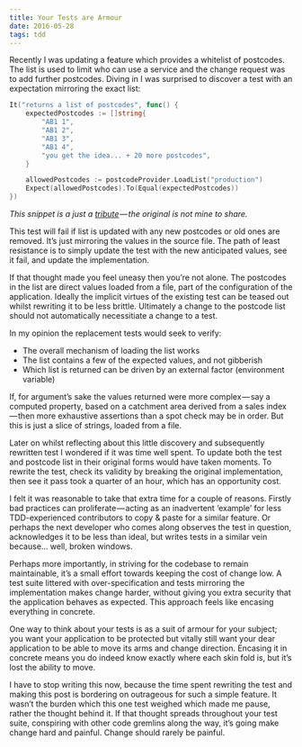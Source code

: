 ```yaml
---
title: Your Tests are Armour
date: 2016-05-28
tags: tdd
---
```


Recently I was updating a feature which provides a whitelist of postcodes. The list is used to limit who can use a service and the change request was to add further postcodes. Diving in I was surprised to discover a test with an expectation mirroring the exact list:

```go
It("returns a list of postcodes", func() {
    expectedPostcodes := []string{
        "AB1 1",
        "AB1 2",
        "AB1 3",
        "AB1 4",
        "you get the idea... + 20 more postcodes",
    }

    allowedPostcodes := postcodeProvider.LoadList("production")
    Expect(allowedPostcodes).To(Equal(expectedPostcodes))
})
```

*This snippet is a just a [tribute](https://www.youtube.com/watch?v=_lK4cX5xGiQ) — the original is not mine to share.*

This test will fail if list is updated with any new postcodes or old ones are removed. It’s just mirroring the values in the source file. The path of least resistance is to simply update the test with the new anticipated values, see it fail, and update the implementation.

If that thought made you feel uneasy then you’re not alone. The postcodes in the list are direct values loaded from a file, part of the configuration of the application. Ideally the implicit virtues of the existing test can be teased out whilst rewriting it to be less brittle. Ultimately a change to the postcode list should not automatically necessitiate a change to a test.

In my opinion the replacement tests would seek to verify:

- The overall mechanism of loading the list works
- The list contains a few of the expected values, and not gibberish
- Which list is returned can be driven by an external factor (environment variable)

If, for argument’s sake the values returned were more complex — say a computed property, based on a catchment area derived from a sales index — then more exhaustive assertions than a spot check may be in order. But this is just a slice of strings, loaded from a file.

Later on whilst reflecting about this little discovery and subsequently rewritten test I wondered if it was time well spent. To update both the test and postcode list in their original forms would have taken moments. To rewrite the test, check its validity by breaking the original implementation, then see it pass took a quarter of an hour, which has an opportunity cost.

I felt it was reasonable to take that extra time for a couple of reasons. Firstly bad practices can proliferate — acting as an inadvertent ‘example’ for less TDD-experienced contributors to copy & paste for a similar feature. Or perhaps the next developer who comes along observes the test in question, acknowledges it to be less than ideal, but writes tests in a similar vein because… well, broken windows.

Perhaps more importantly, in striving for the codebase to remain maintainable, it’s a small effort towards keeping the cost of change low. A test suite littered with over-specification and tests mirroring the implementation makes change harder, without giving you extra security that the application behaves as expected. This approach feels like encasing everything in concrete.

One way to think about your tests is as a suit of armour for your subject; you want your application to be protected but vitally still want your dear application to be able to move its arms and change direction. Encasing it in concrete means you do indeed know exactly where each skin fold is, but it’s lost the ability to move.

I have to stop writing this now, because the time spent rewriting the test and making this post is bordering on outrageous for such a simple feature. It wasn’t the burden which this one test weighed which made me pause, rather the thought behind it. If that thought spreads throughout your test suite, conspiring with other code gremlins along the way, it’s going make change hard and painful. Change should rarely be painful.
